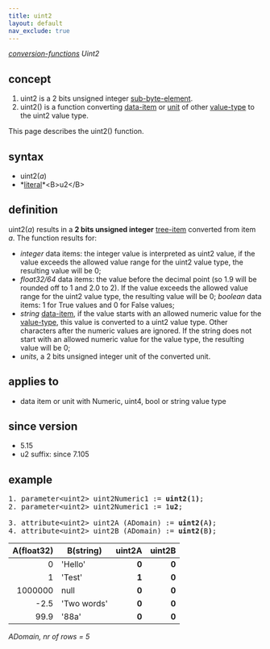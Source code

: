 ```yaml
---
title: uint2
layout: default
nav_exclude: true
---
```

*[conversion-functions](conversion-functions) Uint2*

## concept

1.  uint2 is a 2 bits unsigned integer [sub-byte-element](sub-byte-element).
2.  uint2() is a function converting [data-item](data-item) or [unit](unit) of other [value-type](value-type) to the uint2 value type.

This page describes the uint2() function.

## syntax

- uint2(*a*)
- *[literal](https://en.wikipedia.org/wiki/Literal_(computer_programming))*<B>u2</B>

## definition

uint2(*a*) results in a **2 bits unsigned integer** [tree-item](tree-item) converted from  item *a*. The function results for:

- *integer* data items: the integer value is interpreted as uint2 value, if the value exceeds the allowed value range for the uint2 value type, the resulting value will be 0;
- *float32/64* data items: the value before the decimal point (so 1.9 will be rounded off to 1 and 2.0 to 2). If the value exceeds the allowed value range for the uint2 value type, the resulting value will be 0; *boolean* data items: 1 for True values and 0 for False values;
- *string* [data-item](data-item), if the value starts with an allowed numeric value for the [value-type](value-type), this value is converted to a uint2 value type. Other characters after the numeric values are ignored. If the string does not start with an allowed numeric value for the value type, the resulting value will be 0; 
- *units*, a 2 bits unsigned integer unit of the converted unit.

## applies to

- data item or unit with Numeric, uint4, bool or string value type

## since version

- 5.15
- u2 suffix: since 7.105

## example

<pre>
1. parameter&lt;uint2&gt; uint2Numeric1 := <B>uint2(</B>1<B>)</B>;
2. parameter&lt;uint2&gt; uint2Numeric1 := 1<B>u2</B>;

3. attribute&lt;uint2&gt; uint2A (ADomain) := <B>uint2(</B>A<B>)</B>;
4. attribute&lt;uint2&gt; uint2B (ADomain) := <B>uint2(</B>B<B>)</B>;
</pre>

| A(float32) | B(string)   | **uint2A** | **uint2B** |
|-----------:|-------------|-----------:|-----------:|
| 0          | 'Hello'     | **0**      | **0**      |
| 1          | 'Test'      | **1**      | **0**      |
| 1000000    | null        | **0**      | **0**      |
| -2.5       | 'Two words' | **0**      | **0**      |
| 99.9       | '88a'       | **0**      | **0**      |

*ADomain, nr of rows = 5*